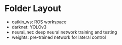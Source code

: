 # Folder Layout

- catkin_ws: ROS workspace
- darknet: YOLOv3
- neural_net: deep neural network training and testing
- weights: pre-trained network for lateral control